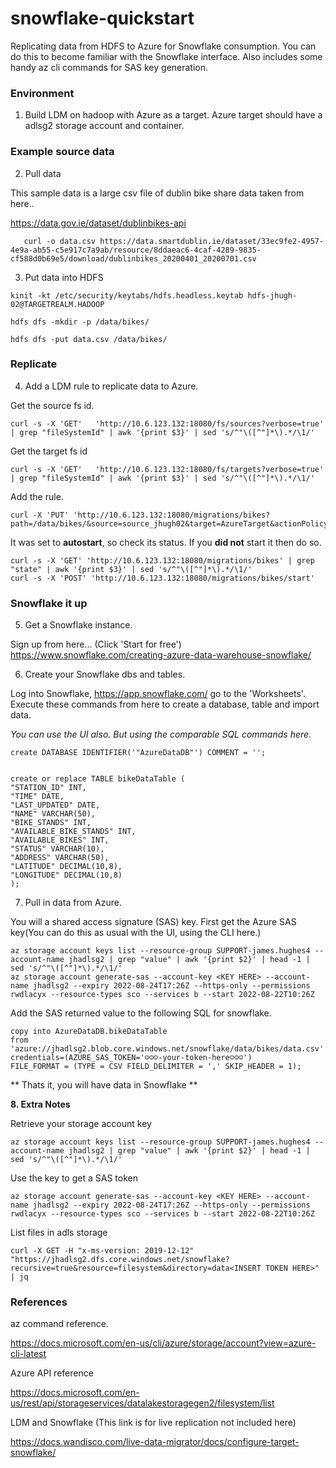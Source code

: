 # snowflake-quickstart

Replicating data from HDFS to Azure for Snowflake consumption. You can do this to become familiar with the Snowflake interface.
Also includes some handy az cli commands for SAS key generation.

### Environment
1. Build LDM on hadoop with Azure as a target. Azure target should have a adlsg2 storage account and container.

### Example source data
2. Pull data 

This sample data is a large csv file of dublin bike share data taken from here..

   https://data.gov.ie/dataset/dublinbikes-api
```
   curl -o data.csv https://data.smartdublin.ie/dataset/33ec9fe2-4957-4e9a-ab55-c5e917c7a9ab/resource/8ddaeac6-4caf-4289-9835-cf588d0b69e5/download/dublinbikes_20200401_20200701.csv
```

3. Put data into HDFS
```
kinit -kt /etc/security/keytabs/hdfs.headless.keytab hdfs-jhugh-02@TARGETREALM.HADOOP
```
```
hdfs dfs -mkdir -p /data/bikes/
```
```
hdfs dfs -put data.csv /data/bikes/
```
### Replicate ###
4. Add a LDM rule to replicate data to Azure. 

Get the source fs id.
```
curl -s -X 'GET'   'http://10.6.123.132:18080/fs/sources?verbose=true' | grep "fileSystemId" | awk '{print $3}' | sed 's/^"\([^"]*\).*/\1/'
```
Get the target fs id
```
curl -s -X 'GET'   'http://10.6.123.132:18080/fs/targets?verbose=true' | grep "fileSystemId" | awk '{print $3}' | sed 's/^"\([^"]*\).*/\1/'
```
Add the rule.
```
curl -X 'PUT' 'http://10.6.123.132:18080/migrations/bikes?path=/data/bikes/&source=source_jhugh02&target=AzureTarget&actionPolicy=com.wandisco.livemigrator2.migration.OverwriteActionPolicy&autoStart=true'
```
It was set to **autostart**, so check its status. If you **did not** start it then do so.
```
curl -s -X 'GET' 'http://10.6.123.132:18080/migrations/bikes' | grep "state" | awk '{print $3}' | sed 's/^"\([^"]*\).*/\1/'
curl -s -X 'POST' 'http://10.6.123.132:18080/migrations/bikes/start'
```
### Snowflake it up ###
5. Get a Snowflake instance. 

Sign up from here... (Click 'Start for free')
   https://www.snowflake.com/creating-azure-data-warehouse-snowflake/

6. Create your Snowflake dbs and tables.

Log into Snowflake, https://app.snowflake.com/ go to the 'Worksheets'. 
Execute these commands from here to create a database, table and import data. 

*You can use the UI also. But using the comparable SQL commands here.*
```
create DATABASE IDENTIFIER('"AzureDataDB"') COMMENT = '';


create or replace TABLE bikeDataTable (
"STATION_ID" INT,
"TIME" DATE,
"LAST_UPDATED" DATE,
"NAME" VARCHAR(50),
"BIKE_STANDS" INT, 
"AVAILABLE_BIKE_STANDS" INT, 
"AVAILABLE_BIKES" INT, 
"STATUS" VARCHAR(10), 
"ADDRESS" VARCHAR(50), 
"LATITUDE" DECIMAL(10,8), 
"LONGITUDE" DECIMAL(10,8)
);
```

7. Pull in data from Azure. 

You will a shared access signature (SAS) key.
First get the Azure SAS key(You can do this as usual with the UI, using the CLI here.)
```
az storage account keys list --resource-group SUPPORT-james.hughes4 --account-name jhadlsg2 | grep "value" | awk '{print $2}' | head -1 | sed 's/^"\([^"]*\).*/\1/'
az storage account generate-sas --account-key <KEY HERE> --account-name jhadlsg2 --expiry 2022-08-24T17:26Z --https-only --permissions rwdlacyx --resource-types sco --services b --start 2022-08-22T10:26Z
```

Add the SAS returned value to the following SQL for snowflake.
```
copy into AzureDataDB.bikeDataTable 
from 'azure://jhadlsg2.blob.core.windows.net/snowflake/data/bikes/data.csv' 
credentials=(AZURE_SAS_TOKEN='☺☺☺-your-token-here☺☺☺')
FILE_FORMAT = (TYPE = CSV FIELD_DELIMITER = ',' SKIP_HEADER = 1);
```

** Thats it, you will have data in Snowflake **

**8. Extra Notes**

Retrieve your storage account key
```
az storage account keys list --resource-group SUPPORT-james.hughes4 --account-name jhadlsg2 | grep "value" | awk '{print $2}' | head -1 | sed 's/^"\([^"]*\).*/\1/'
```
Use the key to get a SAS token
```
az storage account generate-sas --account-key <KEY HERE> --account-name jhadlsg2 --expiry 2022-08-24T17:26Z --https-only --permissions rwdlacyx --resource-types sco --services b --start 2022-08-22T10:26Z
```

List files in adls storage
```
curl -X GET -H "x-ms-version: 2019-12-12" "https://jhadlsg2.dfs.core.windows.net/snowflake?recursive=true&resource=filesystem&directory=data<INSERT TOKEN HERE>" | jq
```
### References ###

az command reference.

https://docs.microsoft.com/en-us/cli/azure/storage/account?view=azure-cli-latest

Azure API reference

https://docs.microsoft.com/en-us/rest/api/storageservices/datalakestoragegen2/filesystem/list

LDM and Snowflake (This link is for live replication not included here)

https://docs.wandisco.com/live-data-migrator/docs/configure-target-snowflake/
